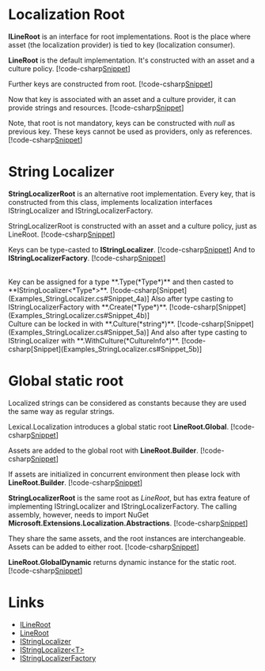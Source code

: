 ﻿# Localization Root
**ILineRoot** is an interface for root implementations. 
Root is the place where asset (the localization provider) is tied to key (localization consumer).

**LineRoot** is the default implementation. It's constructed with an asset and a culture policy.
[!code-csharp[Snippet](Examples.cs#Snippet_1a)]

Further keys are constructed from root. 
[!code-csharp[Snippet](Examples.cs#Snippet_1b)]

Now that key is associated with an asset and a culture provider, it can provide strings and resources.
[!code-csharp[Snippet](Examples.cs#Snippet_1c)]

Note, that root is not mandatory, keys can be constructed with *null* as previous key.
These keys cannot be used as providers, only as references.
[!code-csharp[Snippet](Examples.cs#Snippet_5x)]

# String Localizer
**StringLocalizerRoot** is an alternative root implementation.
Every key, that is constructed from this class, implements localization interfaces IStringLocalizer and IStringLocalizerFactory.

StringLocalizerRoot is constructed with an asset and a culture policy, just as LineRoot.
[!code-csharp[Snippet](Examples_StringLocalizer.cs#Snippet_1)]
<br/>

Keys can be type-casted to **IStringLocalizer**.
[!code-csharp[Snippet](Examples_StringLocalizer.cs#Snippet_2)]
And to **IStringLocalizerFactory**.
[!code-csharp[Snippet](Examples_StringLocalizer.cs#Snippet_3)]

<br/>
Key can be assigned for a type **.Type(*Type*)** and then casted to **IStringLocalizer&lt;*Type*&gt;**.
[!code-csharp[Snippet](Examples_StringLocalizer.cs#Snippet_4a)]
Also after type casting to IStringLocalizerFactory with **.Create(*Type*)**.
[!code-csharp[Snippet](Examples_StringLocalizer.cs#Snippet_4b)]

<br/>
Culture can be locked in with **.Culture(*string*)**.
[!code-csharp[Snippet](Examples_StringLocalizer.cs#Snippet_5a)]
And also after type casting to IStringLocalizer with **.WithCulture(*CultureInfo*)**.
[!code-csharp[Snippet](Examples_StringLocalizer.cs#Snippet_5b)]

# Global static root
Localized strings can be considered as constants because they are used the same way as regular strings. 

Lexical.Localization introduces a global static root **LineRoot.Global**.
[!code-csharp[Snippet](Examples.cs#Snippet_2a)]

Assets are added to the global root with **LineRoot.Builder**.
[!code-csharp[Snippet](Examples.cs#Snippet_2b)]

If assets are initialized in concurrent environment then please lock with **LineRoot.Builder**.
[!code-csharp[Snippet](Examples.cs#Snippet_2c)]

**StringLocalizerRoot** is the same root as *LineRoot*, but has extra feature of implementing IStringLocalizer and IStringLocalizerFactory.
The calling assembly, however, needs to import NuGet **Microsoft.Extensions.Localization.Abstractions**.
[!code-csharp[Snippet](Examples.cs#Snippet_2d)]

They share the same assets, and the root instances are interchangeable. Assets can be added to either root.
[!code-csharp[Snippet](Examples.cs#Snippet_2e)]

**LineRoot.GlobalDynamic** returns dynamic instance for the static root.
[!code-csharp[Snippet](Examples.cs#Snippet_2f)]

# Links
* [ILineRoot](https://github.com/tagcode/Lexical.Localization/blob/master/Lexical.Localization.Abstractions/Line/Parts/ILineRoot.cs)
* [LineRoot](https://github.com/tagcode/Lexical.Localization/blob/master/Lexical.Localization/Line/Parts/LineRoot.cs)
* [IStringLocalizer](https://github.com/aspnet/Extensions/blob/master/src/Localization/Abstractions/src/IStringLocalizer.cs) 
* [IStringLocalizer&lt;T&gt;](https://github.com/aspnet/Extensions/blob/master/src/Localization/Abstractions/src/IStringLocalizerOfT.cs)
* [IStringLocalizerFactory](https://github.com/aspnet/Extensions/blob/master/src/Localization/Abstractions/src/IStringLocalizerFactory.cs)

